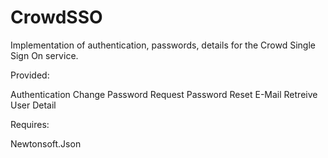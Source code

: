 CrowdSSO
========

Implementation of authentication, passwords, details for the Crowd Single Sign On service.

Provided:

Authentication
Change Password
Request Password Reset E-Mail
Retreive User Detail

Requires:

Newtonsoft.Json
